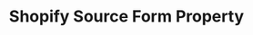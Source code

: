 ---
# -------------------------- #
#     USING THIS TEMPLATE    #
# -------------------------- #

## NEED HELP USING THIS TEMPLATE? SEE:
## https://docs-about-stitch-docs.netlify.com/reference/connect-templates/destination-form-property/
## FOR INSTRUCTIONS & REFERENCE INFO


content-type: "api-form"
form-type: "source"
key: "source-form-properties-shopify-object"

title: "Shopify Source Form Property"
api-type: "platform.shopify"
display-name: "Shopify"

source-type: "saas"
docs-name: "shopify"

description: ""

object-attributes:
  # - name: "date_window_size"
  #   type: "string"
  #   required: false
  #   description: ""
  #   value: ""

  - name: "shop"
    type: "string"
    required: true
    description: |
      The name of the {{ form-property.display-name }} shop.

      For example: If the shop URL was `stitch-data.shopify.com`, this value would be `stitch-data`.
    value: "stitch-data"
---